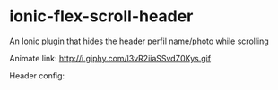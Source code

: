 # ionic-flex-scroll-header
An Ionic plugin that hides the header perfil name/photo while scrolling

Animate link:
    http://i.giphy.com/l3vR2iiaSSvdZ0Kys.gif

Header config:
    <ion-pane flex-header header-name="Block Name" header-img="image.png">
